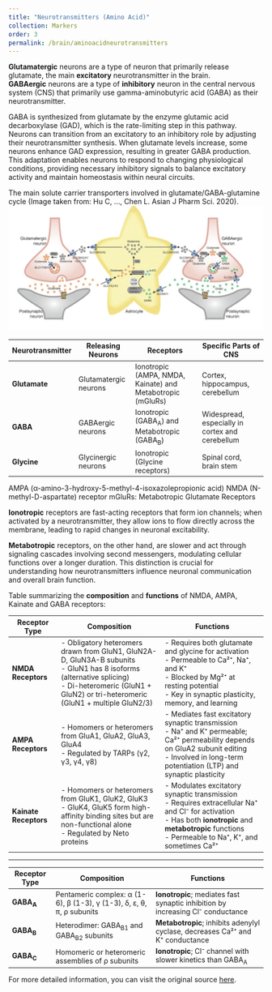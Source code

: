 ```yaml
---
title: "Neurotransmitters (Amino Acid)"
collection: Markers
order: 3
permalink: /brain/aminoacidneurotransmitters
---
```

**Glutamatergic** neurons are a type of neuron that primarily release glutamate, the main **excitatory** neurotransmitter in the brain.  
**GABAergic** neurons are a type of **inhibitory** neuron in the central nervous system (CNS) that primarily use gamma-aminobutyric acid (GABA) as their neurotransmitter.

GABA is synthesized from glutamate by the enzyme glutamic acid decarboxylase (GAD), which is the rate-limiting step in this pathway. Neurons can transition from an excitatory to an inhibitory role by adjusting their neurotransmitter synthesis. When glutamate levels increase, some neurons enhance GAD expression, resulting in greater GABA production. This adaptation enables neurons to respond to changing physiological conditions, providing necessary inhibitory signals to balance excitatory activity and maintain homeostasis within neural circuits. 

The main solute carrier transporters involved in glutamate/GABA-glutamine cycle (Image taken from: Hu C, ..., Chen L. Asian J Pharm Sci. 2020).  
![GABA](/images/GABA.png)  

| **Neurotransmitter** | **Releasing Neurons**          | **Receptors**                              | **Specific Parts of CNS**        |
|-----------------------|-------------------------------|-------------------------------------------|-----------------------------------|
| **Glutamate**         | Glutamatergic neurons         | Ionotropic (AMPA, NMDA, Kainate) and Metabotropic (mGluRs) | Cortex, hippocampus, cerebellum   |
| **GABA**              | GABAergic neurons             | Ionotropic (GABA<sub>A</sub>) and Metabotropic (GABA<sub>B</sub>) | Widespread, especially in cortex and cerebellum |
| **Glycine**           | Glycinergic neurons           | Ionotropic (Glycine receptors)           | Spinal cord, brain stem           |

AMPA (α-amino-3-hydroxy-5-methyl-4-isoxazolepropionic acid)
NMDA (N-methyl-D-aspartate) receptor
mGluRs: Metabotropic Glutamate Receptors  

**Ionotropic** receptors are fast-acting receptors that form ion channels; when activated by a neurotransmitter, they allow ions to flow directly across the membrane, leading to rapid changes in neuronal excitability.  

**Metabotropic** receptors, on the other hand, are slower and act through signaling cascades involving second messengers, modulating cellular functions over a longer duration. This distinction is crucial for understanding how neurotransmitters influence neuronal communication and overall brain function.

Table summarizing the **composition** and **functions** of NMDA, AMPA, Kainate and GABA receptors:

| **Receptor Type**     | **Composition**                                                                                                                                                         | **Functions**                                                                                                                                                                                                 |
|-----------------------|-------------------------------------------------------------------------------------------------------------------------------------------------------------------------|--------------------------------------------------------------------------------------------------------------------------------------------------------------------------------------------------------------|
| **NMDA Receptors**     | - Obligatory heteromers drawn from GluN1, GluN2A-D, GluN3A-B subunits<br> - GluN1 has 8 isoforms (alternative splicing)<br> - Di-heteromeric (GluN1 + GluN2) or tri-heteromeric (GluN1 + multiple GluN2/3) | - Requires both glutamate and glycine for activation<br> - Permeable to Ca²⁺, Na⁺, and K⁺<br> - Blocked by Mg²⁺ at resting potential<br> - Key in synaptic plasticity, memory, and learning                     |
| **AMPA Receptors**     | - Homomers or heteromers from GluA1, GluA2, GluA3, GluA4<br> - Regulated by TARPs (γ2, γ3, γ4, γ8)                                                                       | - Mediates fast excitatory synaptic transmission<br> - Na⁺ and K⁺ permeable; Ca²⁺ permeability depends on GluA2 subunit editing<br> - Involved in long-term potentiation (LTP) and synaptic plasticity        |
| **Kainate Receptors**  | - Homomers or heteromers from GluK1, GluK2, GluK3<br> - GluK4, GluK5 form high-affinity binding sites but are non-functional alone<br> - Regulated by Neto proteins       | - Modulates excitatory synaptic transmission<br> - Requires extracellular Na⁺ and Cl⁻ for activation<br> - Has both **ionotropic** and **metabotropic** functions<br> - Permeable to Na⁺, K⁺, and sometimes Ca²⁺     |

---

| **Receptor Type**    | **Composition**                               | **Functions**                                                                                         |
|----------------------|-----------------------------------------------|-------------------------------------------------------------------------------------------------------|
| **GABA<sub>A</sub>**  | Pentameric complex: α (1-6), β (1-3), γ (1-3), δ, ε, θ, π, ρ subunits | **Ionotropic**; mediates fast synaptic inhibition by increasing Cl⁻ conductance                         |
| **GABA<sub>B</sub>**  | Heterodimer: GABA<sub>B1</sub> and GABA<sub>B2</sub> subunits | **Metabotropic**; inhibits adenylyl cyclase, decreases Ca²⁺ and K⁺ conductance                           |
| **GABA<sub>C</sub>**  | Homomeric or heteromeric assemblies of ρ subunits | **Ionotropic**; Cl⁻ channel with slower kinetics than GABA<sub>A</sub>                                  |


For more detailed information, you can visit the original source [here](https://openbooks.lib.msu.edu/introneuroscience1/chapter/neurotransmitter-synthesis-storage-and-receptors-amino-acid-neurotransmitters-glutamate-gaba-glycine/).

